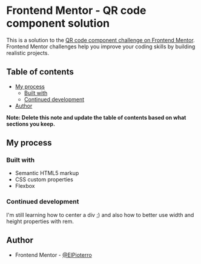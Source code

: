 # Frontend Mentor - QR code component solution

This is a solution to the [QR code component challenge on Frontend Mentor](https://www.frontendmentor.io/challenges/qr-code-component-iux_sIO_H). Frontend Mentor challenges help you improve your coding skills by building realistic projects. 

## Table of contents

- [My process](#my-process)
  - [Built with](#built-with)
  - [Continued development](#continued-development)
- [Author](#author)

**Note: Delete this note and update the table of contents based on what sections you keep.**

## My process

### Built with

- Semantic HTML5 markup
- CSS custom properties
- Flexbox

### Continued development

I'm still learning how to center a div ;) and also how to better use width and height properties with rem.

## Author

- Frontend Mentor - [@ElPioterro](https://www.frontendmentor.io/profile/ElPioterro)
